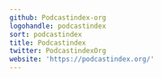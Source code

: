 ```yaml
---
github: Podcastindex-org
logohandle: podcastindex
sort: podcastindex
title: Podcastindex
twitter: PodcastindexOrg
website: 'https://podcastindex.org/'
---
```

